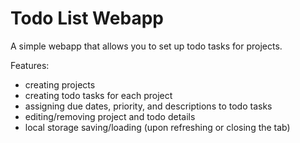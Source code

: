 # Todo List Webapp
A simple webapp that allows you to set up todo tasks for projects.

Features:
- creating projects
- creating todo tasks for each project
- assigning due dates, priority, and descriptions to todo tasks
- editing/removing project and todo details
- local storage saving/loading (upon refreshing or closing the tab)

